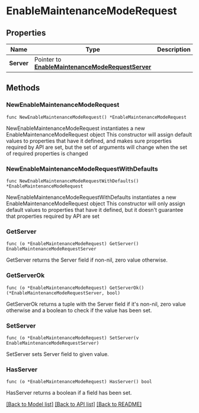 # EnableMaintenanceModeRequest

## Properties

Name | Type | Description | Notes
------------ | ------------- | ------------- | -------------
**Server** | Pointer to [**EnableMaintenanceModeRequestServer**](EnableMaintenanceModeRequestServer.md) |  | [optional] 

## Methods

### NewEnableMaintenanceModeRequest

`func NewEnableMaintenanceModeRequest() *EnableMaintenanceModeRequest`

NewEnableMaintenanceModeRequest instantiates a new EnableMaintenanceModeRequest object
This constructor will assign default values to properties that have it defined,
and makes sure properties required by API are set, but the set of arguments
will change when the set of required properties is changed

### NewEnableMaintenanceModeRequestWithDefaults

`func NewEnableMaintenanceModeRequestWithDefaults() *EnableMaintenanceModeRequest`

NewEnableMaintenanceModeRequestWithDefaults instantiates a new EnableMaintenanceModeRequest object
This constructor will only assign default values to properties that have it defined,
but it doesn't guarantee that properties required by API are set

### GetServer

`func (o *EnableMaintenanceModeRequest) GetServer() EnableMaintenanceModeRequestServer`

GetServer returns the Server field if non-nil, zero value otherwise.

### GetServerOk

`func (o *EnableMaintenanceModeRequest) GetServerOk() (*EnableMaintenanceModeRequestServer, bool)`

GetServerOk returns a tuple with the Server field if it's non-nil, zero value otherwise
and a boolean to check if the value has been set.

### SetServer

`func (o *EnableMaintenanceModeRequest) SetServer(v EnableMaintenanceModeRequestServer)`

SetServer sets Server field to given value.

### HasServer

`func (o *EnableMaintenanceModeRequest) HasServer() bool`

HasServer returns a boolean if a field has been set.


[[Back to Model list]](../README.md#documentation-for-models) [[Back to API list]](../README.md#documentation-for-api-endpoints) [[Back to README]](../README.md)


